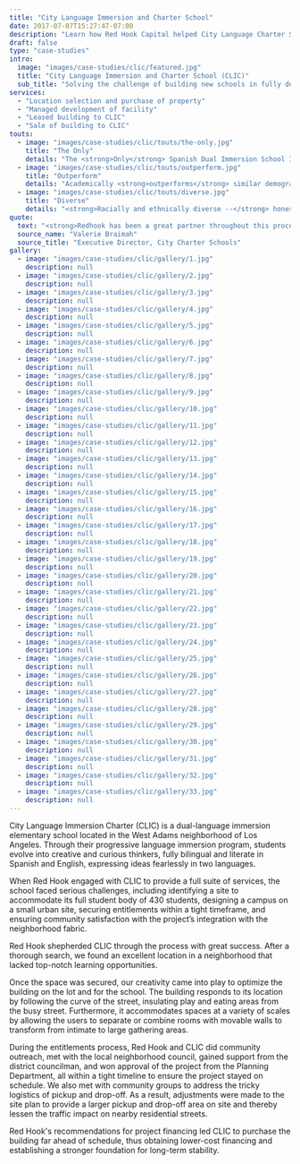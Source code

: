 ```yaml
---
title: "City Language Immersion and Charter School"
date: 2017-07-07T15:27:47-07:00
description: "Learn how Red Hook Capital helped City Language Charter School (CLIC) get through their entitlement phase!"
draft: false
type: "case-studies"
intro:
  image: "images/case-studies/clic/featured.jpg"
  title: "City Language Immersion and Charter School (CLIC)"
  sub_title: "Solving the challenge of building new schools in fully developed neighborhoods"
services:
  - "Location selection and purchase of property"
  - "Managed development of facility"
  - "Leased building to CLIC"
  - "Sale of building to CLIC"
touts:
  - image: "images/case-studies/clic/touts/the-only.jpg"
    title: "The Only"
    details: "The <strong>Only</strong> Spanish Dual Immersion School In Los Angeles"
  - image: "images/case-studies/clic/touts/outperform.jpg"
    title: "Outperform"
    details: "Academically <strong>outperforms</strong> similar demographically-based schools throughout California (according to State Testing)"
  - image: "images/case-studies/clic/touts/diverse.jpg"
    title: "Diverse"
    details: "<strong>Racially and ethnically diverse --</strong> honestly represents West Adams (50% free and reduced lunch, 30% Latino, 35% African-American, 5% other)"
quote:
  text: "<strong>Redhook has been a great partner throughout this process.</strong> <br/>They have been flexible and responsive to our particular situation as a school and creative in solving problems along the way. Their project management team is second to none and stayed on top of every detail of the project throughout the construction process. We would definitely do another project with them."
  source_name: "Valerie Braimah"
  source_title: "Executive Director, City Charter Schools"
gallery:
  - image: "images/case-studies/clic/gallery/1.jpg"
    description: null
  - image: "images/case-studies/clic/gallery/2.jpg"
    description: null
  - image: "images/case-studies/clic/gallery/3.jpg"
    description: null
  - image: "images/case-studies/clic/gallery/4.jpg"
    description: null
  - image: "images/case-studies/clic/gallery/5.jpg"
    description: null
  - image: "images/case-studies/clic/gallery/6.jpg"
    description: null
  - image: "images/case-studies/clic/gallery/7.jpg"
    description: null
  - image: "images/case-studies/clic/gallery/8.jpg"
    description: null
  - image: "images/case-studies/clic/gallery/9.jpg"
    description: null
  - image: "images/case-studies/clic/gallery/10.jpg"
    description: null
  - image: "images/case-studies/clic/gallery/11.jpg"
    description: null
  - image: "images/case-studies/clic/gallery/12.jpg"
    description: null
  - image: "images/case-studies/clic/gallery/13.jpg"
    description: null
  - image: "images/case-studies/clic/gallery/14.jpg"
    description: null
  - image: "images/case-studies/clic/gallery/15.jpg"
    description: null
  - image: "images/case-studies/clic/gallery/16.jpg"
    description: null
  - image: "images/case-studies/clic/gallery/17.jpg"
    description: null
  - image: "images/case-studies/clic/gallery/18.jpg"
    description: null
  - image: "images/case-studies/clic/gallery/19.jpg"
    description: null
  - image: "images/case-studies/clic/gallery/20.jpg"
    description: null
  - image: "images/case-studies/clic/gallery/21.jpg"
    description: null
  - image: "images/case-studies/clic/gallery/22.jpg"
    description: null
  - image: "images/case-studies/clic/gallery/23.jpg"
    description: null
  - image: "images/case-studies/clic/gallery/24.jpg"
    description: null
  - image: "images/case-studies/clic/gallery/25.jpg"
    description: null
  - image: "images/case-studies/clic/gallery/26.jpg"
    description: null
  - image: "images/case-studies/clic/gallery/27.jpg"
    description: null
  - image: "images/case-studies/clic/gallery/28.jpg"
    description: null
  - image: "images/case-studies/clic/gallery/29.jpg"
    description: null
  - image: "images/case-studies/clic/gallery/30.jpg"
    description: null
  - image: "images/case-studies/clic/gallery/31.jpg"
    description: null
  - image: "images/case-studies/clic/gallery/32.jpg"
    description: null
  - image: "images/case-studies/clic/gallery/33.jpg"
    description: null
---
```


City Language Immersion Charter (CLIC) is a dual-language immersion elementary school located in the West Adams neighborhood of Los Angeles. Through their progressive language immersion program, students evolve into creative and curious thinkers, fully bilingual and literate in Spanish and English, expressing ideas fearlessly in two languages.

When Red Hook engaged with CLIC to provide a full suite of services, the school faced serious challenges, including identifying a site to accommodate its full student body of 430 students, designing a campus on a small urban site, securing entitlements within a tight timeframe, and ensuring community satisfaction with the project’s integration with the neighborhood fabric.

Red Hook shepherded CLIC through the process with great success. After a thorough search, we found an excellent location in a neighborhood that lacked top-notch learning opportunities.

Once the space was secured, our creativity came into play to optimize the building on the lot and for the school. The building responds to its location by following the curve of the street, insulating play and eating areas from the busy street. Furthermore, it accommodates spaces at a variety of scales by allowing the users to separate or combine rooms with movable walls to transform from intimate to large gathering areas.

During the entitlements process, Red Hook and CLIC did community outreach, met with the local neighborhood council, gained support from the district councilman, and won approval of the project from the Planning Department, all within a tight timeline to ensure the project stayed on schedule. We also met with community groups to address the tricky logistics of pickup and drop-off.  As a result, adjustments were made to the site plan to provide a larger pickup and drop-off area on site and thereby lessen the traffic impact on nearby residential streets.

Red Hook's recommendations for project financing led CLIC to purchase the building far ahead of schedule, thus obtaining lower-cost financing and establishing a stronger foundation for long-term stability.


